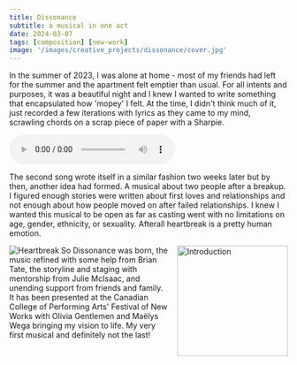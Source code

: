 ```yaml
---
title: Dissonance
subtitle: a musical in one act
date: 2024-03-07
tags: [composition] [new-work]
image: '/images/creative_projects/dissonance/cover.jpg'
---
```

In the summer of 2023, I was alone at home - most of my friends had left for the summer and the apartment felt emptier than usual. For all intents and purposes, it was a beautiful night and I knew I wanted to write something that encapsulated how 'mopey' I felt. At the time, I didn't think much of it, just recorded a few iterations with lyrics as they came to my mind, scrawling chords on a scrap piece of paper with a Sharpie. 

<audio controls src="/dissonance/audio.mp3"></audio>

The second song wrote itself in a similar fashion two weeks later but by then, another idea had formed. A musical about two people after a breakup. I figured enough stories were written about first loves and relationships and not enough about how people moved on after failed relationships. I knew I wanted this musical to be open as far as casting went with no limitations on age, gender, ethnicity, or sexuality. Afterall heartbreak is a pretty human emotion. 

<img alt="Heartbreak" src="/dissonance/1.jpg">
    <style>
        #float_right  {
          float: right;
          margin: 0 0 0 15px;
        }
    </style>
      <img alt="Introduction" src="/dissonance/2.jpg" alt="" width="200" height="200" id="float_right"/>
So Dissonance was born, the music refined with some help from Brian Tate, the storyline and staging with mentorship from Julie McIsaac, and unending support from friends and family. It has been presented at the Canadian College of Performing Arts' Festival of New Works with Olivia Gentlemen and Maëlys Wega bringing my vision to life. My very first musical and definitely not the last!
